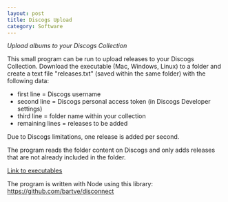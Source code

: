 ```yaml
---
layout: post
title: Discogs Upload
category: Software
---
```


*Upload albums to your Discogs Collection*

This small program can be run to upload releases to your Discogs Collection.
Download the executable (Mac, Windows, Linux) to a folder and create a text file "releases.txt" (saved within the same folder) with the following data:
- first line = Discogs username
- second line = Discogs personal access token (in Discogs Developer settings)
- third line = folder name within your collection
- remaining lines = releases to be added

Due to Discogs limitations, one release is added per second.

The program reads the folder content on Discogs and only adds releases that are not already included in the folder.

[Link to executables](https://drive.google.com/drive/folders/1Ov4k6z2bCK5XWiuWrUXuTs5CPoqnHDt8?usp=sharing)

The program is written with Node using this library: https://github.com/bartve/disconnect
